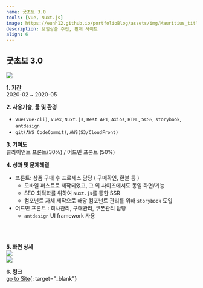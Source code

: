 ```yaml
---
name: 굿초보 3.0
tools: [Vue, Nuxt.js]
image: https://eunh12.github.io/portfolioBlog/assets/img/Mauritius_title.png
description: 보험상품 추천, 판매 사이트
align: 6
---
```


## 굿초보 3.0  
![](https://eunh12.github.io/portfolioBlog/assets/img/Mauritius_title.png)  
  
**1. 기간**   
2020-02 ~ 2020-05   
  
**2. 사용기술, 툴 및 환경**   
- `Vue(vue-cli)`, `Vuex`, `Nuxt.js`, `Rest API`, `Axios`, `HTML`, `SCSS`, `storybook`, `antdesign`
- `git(AWS CodeCommit)`, `AWS(S3/CloudFront)`  
   
**3. 기여도**   
클라이언트 프론트(30%) / 어드민 프론트 (50%)   
   
**4. 성과 및 문제해결**
* 프론트: 상품 구매 후 프로세스 담당 ( 구매확인, 환불 등 )
  - 모바일 퍼스트로 제작되었고, 그 외 사이즈에서도 동일 화면/기능
  - SEO 최적화를 위하여 `Nuxt.js`를 통한 SSR
  - 컴포넌트 자체 제작으로 해당 컴포넌트 관리를 위해 `storybook` 도입
* 어드민 프론트 : 회사관리, 구매관리, 쿠폰관리 담당
  - `antdesign` UI framework 사용

<br>    
<br> 


**5. 화면 상세**   
![](https://eunh12.github.io/portfolioBlog/assets/img/Mauritius_con.png)  
![](https://eunh12.github.io/portfolioBlog/assets/img/Mauritius_con2.png)  
   
**6. 링크**  
[go to Site](http://insurance.goodchobo.com/){: target="_blank"}
